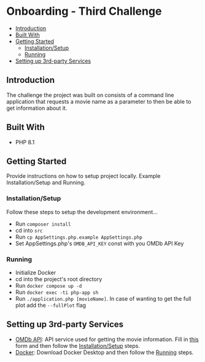 # Onboarding - Third Challenge

- [Introduction](#introduction)
- [Built With](#built-with)
- [Getting Started](#getting-started)
  - [Installation/Setup](#installationsetup)
  - [Running](#running)
- [Setting up 3rd-party Services](#setting-up-3rd-party-services)
## Introduction

The challenge the project was built on consists of a command line application that requests a movie name as a parameter to then be able to get information about it.

## Built With

- PHP 8.1

## Getting Started

Provide instructions on how to setup project locally. Example Installation/Setup and Running.

### Installation/Setup

Follow these steps to setup the development environment...

- Run `composer install`
- cd into `src`
- Run `cp AppSettings.php.example AppSettings.php`
- Set AppSettings.php's `OMDB_API_KEY` const with you OMDb API Key

### Running

- Initialize Docker
- cd into the project's root directory
- Run `docker compose up -d`
- Run `docker exec -ti php-app sh`
- Run `./application.php [movieName]`. In case of wanting to get the full plot add the `--fullPlot` flag

## Setting up 3rd-party Services

- [OMDb API](http://www.omdbapi.com/): API service used for getting the movie information. Fill in [this](http://www.omdbapi.com/apikey.aspx?__EVENTTARGET=freeAcct&__EVENTARGUMENT=&__LASTFOCUS=&__VIEWSTATE=%2FwEPDwUKLTIwNDY4MTIzNQ9kFgYCAQ9kFggCAQ8QDxYCHgdDaGVja2VkZ2RkZGQCAw8QDxYCHwBoZGRkZAIFDxYCHgdWaXNpYmxlZ2QCBw8WAh8BaGQCAg8WAh8BaGQCAw8WAh8BaGQYAQUeX19Db250cm9sc1JlcXVpcmVQb3N0QmFja0tleV9fFgMFC3BhdHJlb25BY2N0BQhmcmVlQWNjdAUIZnJlZUFjY3TuO0RQYnwPluQ%2Bi0YJHNTcgo%2BfiAFuPZl7i5U8dCGtzA%3D%3D&__VIEWSTATEGENERATOR=5E550F58&__EVENTVALIDATION=%2FwEdAAV39P5KqwNGJgd%2F4UbyWCx3mSzhXfnlWWVdWIamVouVTzfZJuQDpLVS6HZFWq5fYpioiDjxFjSdCQfbG0SWduXFd8BcWGH1ot0k0SO7CfuulNNHYC5f864PBfygTYVt5wnDXNKUzugcOMyH4eryeeGG&at=freeAcct&Email=) form and then follow the [Installation/Setup](#setup) steps.
- [Docker](https://docs.docker.com/get-docker/): Download Docker Desktop and then follow the [Running](#running) steps.